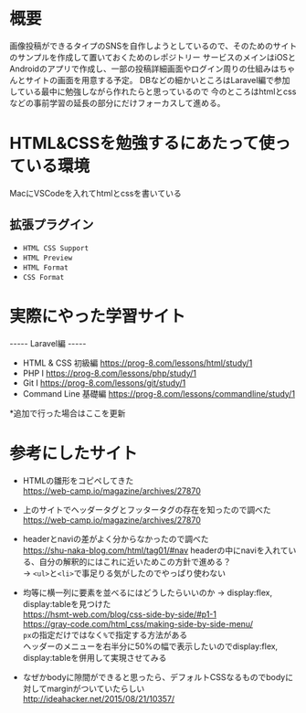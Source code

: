 # 概要
画像投稿ができるタイプのSNSを自作しようとしているので、そのためのサイトのサンプルを作成して置いておくためのレポジトリー
サービスのメインはiOSとAndroidのアプリで作成し、一部の投稿詳細画面やログイン周りの仕組みはちゃんとサイトの画面を用意する予定。
DBなどの細かいところはLaravel編で参加している最中に勉強しながら作れたらと思っているので
今のところはhtmlとcssなどの事前学習の延長の部分にだけフォーカスして進める。

# HTML&CSSを勉強するにあたって使っている環境
MacにVSCodeを入れてhtmlとcssを書いている

## 拡張プラグイン
- `HTML CSS Support`
- `HTML Preview`
- `HTML Format`
- `CSS Format`

# 実際にやった学習サイト

----- Laravel編 -----
- HTML & CSS 初級編
  https://prog-8.com/lessons/html/study/1
- PHP I
  https://prog-8.com/lessons/php/study/1
- Git Ⅰ
  https://prog-8.com/lessons/git/study/1
- Command Line 基礎編
  https://prog-8.com/lessons/commandline/study/1
  
*追加で行った場合はここを更新

# 参考にしたサイト

- HTMLの雛形をコピペしてきた  
https://web-camp.io/magazine/archives/27870

- 上のサイトでヘッダータグとフッタータグの存在を知ったので調べた  
https://web-camp.io/magazine/archives/27870

- headerとnaviの差がよく分からなかったので調べた  
https://shu-naka-blog.com/html/tag01/#nav
headerの中にnaviを入れている、自分の解釈的にはこれに近いためこの方針で進める？  
-> `<ul>`と`<li>`で事足りる気がしたのでやっぱり使わない
  
- 均等に横一列に要素を並べるにはどうしたらいいのか -> display:flex, display:tableを見つけた  
https://hsmt-web.com/blog/css-side-by-side/#p1-1  
https://gray-code.com/html_css/making-side-by-side-menu/  
`px`の指定だけではなく`%`で指定する方法がある  
ヘッダーのメニューを右半分に50%の幅で表示したいのでdisplay:flex, display:tableを併用して実現させてみる
  
- なぜかbodyに隙間ができると思ったら、デフォルトCSSなるものでbodyに対してmarginがついていたらしい
http://ideahacker.net/2015/08/21/10357/
